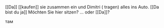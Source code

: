 [[Da]] [[kaufen]] sie zusammen ein und Dimitri ( tragen) alles ins Auto.
[[Da bist du ja]]
Möchten Sie hier sitzen? ... oder [[Da]]?  


там
